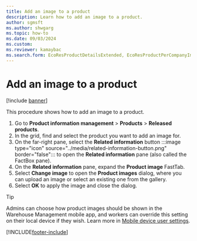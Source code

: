 ```yaml
--- 
title: Add an image to a product
description: Learn how to add an image to a product.
author: sgmsft
ms.author: shwgarg
ms.topic: how-to
ms.date: 09/03/2024
ms.custom:
ms.reviewer: kamaybac
ms.search.form: EcoResProductDetailsExtended, EcoResProductPerCompanyImagePart, EcoResProductImage, DocumentUpload
---
```


# Add an image to a product

[!include [banner](../../includes/banner.md)]

This procedure shows how to add an image to a product.

1. Go to **Product information management** \> **Products** \> **Released products**.
1. In the grid, find and select the product you want to add an image for.
1. On the far-right pane, select the **Related information** button :::image type="icon" source="../media/related-information-button.png" border="false"::: to open the **Related information** pane (also called the FactBox pane).
1. On the **Related information** pane, expand the **Product image** FastTab.
1. Select **Change image** to open the **Product images** dialog, where you can upload an image or select an existing one from the gallery.
1. Select **OK** to apply the image and close the dialog.

> [!TIP]
> Admins can choose how product images should be shown in the Warehouse Management mobile app, and workers can override this setting on their local device if they wish. Learn more in [Mobile device user settings](../../warehousing/mobile-device-user-settings.md).

[!INCLUDE[footer-include](../../../includes/footer-banner.md)]